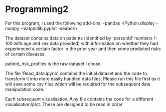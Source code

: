# Programming2
For this program, I used the following add-ons:
-pandas
-IPython.display
-numpy
-matplotlib.pyplot
-seaborn

The dataset contains data on patients (identified by 'personId' numbers 1-100 with age and sex data provided) with information on whether they had experienced a certain factor in the prior year and then some predicted risks of certain diseases.

patient_risk_profiles is the raw dataset I chose.

The file 'Read_data.ipynb' contains the initial dataset and the code to transform it into more easily handled data files. Please run this file first as it will save some csv files which will be required for the subsequent data manipulation code.


Each subsequent visualisation_#.py file contains the code for a different visualisation/plot. These are designed to be read in order
